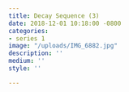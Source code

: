 ```yaml
---
title: Decay Sequence (3)
date: 2018-12-01 10:18:00 -0800
categories:
- series 1
image: "/uploads/IMG_6882.jpg"
description: ''
medium: ''
style: ''

---
```

